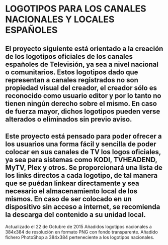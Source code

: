 # LOGOTIPOS PARA LOS CANALES NACIONALES Y LOCALES ESPAÑOLES
El proyecto siguiente está orientado a la creación de los logotipos oficiales de los canales españoles de Televisión, ya sea a nivel nacional o comunitarios.
Estos logotipos dado que representan a canales registrados no son propiedad visual del creador, el creador sólo es reconocido como usuario editor y por lo tanto no tienen ningún derecho sobre el mismo.
En caso de fuerza mayor, dichos logotipos pueden verse alterados o eliminados sin previo aviso.
--------------------------------------------------------------------------------------------------------------------
Este proyecto está pensado para poder ofrecer a los usuarios una forma fácil y sencilla de poder colocar en sus canales de TV los logos oficiales, ya sea para sistemas como KODI, TVHEADEND, MyTV, Plex y otros.
Se proporcionará una lista de los links directos a cada logotipo, de tal manera que se puédan linkear directamente y sea necesario el almacenamiento local de los mismos.
En caso de ser colocado en un dispositivo sin acceso a internet, se recomienda la descarga del contenido a su unidad local.
--------------------------------------------------------------------------------------------------------------------
Actualizado el 22 de Octubre de 2015
Añadidos logotipos nacionales a 384x384 de resolución en formato PNG con fondo transparente.
Añadido fichero PhotoShop a 384x384 perteneciente a los logotipos nacionales.


